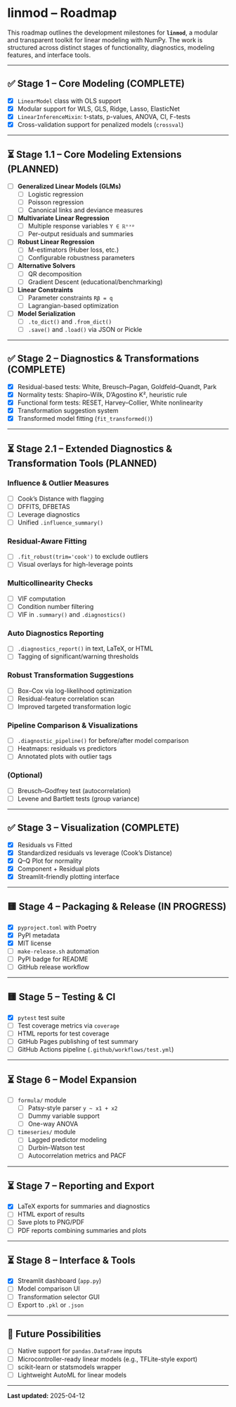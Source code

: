 # linmod – Roadmap

This roadmap outlines the development milestones for **`linmod`**, a modular and transparent toolkit for linear modeling with NumPy. The work is structured across distinct stages of functionality, diagnostics, modeling features, and interface tools.

---

## ✅ Stage 1 – Core Modeling (COMPLETE)

- [x] `LinearModel` class with OLS support
- [x] Modular support for WLS, GLS, Ridge, Lasso, ElasticNet
- [x] `LinearInferenceMixin`: t-stats, p-values, ANOVA, CI, F-tests
- [x] Cross-validation support for penalized models (`crossval`)

---

## ⏳ Stage 1.1 – Core Modeling Extensions (PLANNED)

- [ ] **Generalized Linear Models (GLMs)**
  - [ ] Logistic regression
  - [ ] Poisson regression
  - [ ] Canonical links and deviance measures

- [ ] **Multivariate Linear Regression**
  - [ ] Multiple response variables `Y ∈ ℝⁿˣᵖ`
  - [ ] Per-output residuals and summaries

- [ ] **Robust Linear Regression**
  - [ ] M-estimators (Huber loss, etc.)
  - [ ] Configurable robustness parameters

- [ ] **Alternative Solvers**
  - [ ] QR decomposition
  - [ ] Gradient Descent (educational/benchmarking)

- [ ] **Linear Constraints**
  - [ ] Parameter constraints `Rβ = q`
  - [ ] Lagrangian-based optimization

- [ ] **Model Serialization**
  - [ ] `.to_dict()` and `.from_dict()`
  - [ ] `.save()` and `.load()` via JSON or Pickle

---

## ✅ Stage 2 – Diagnostics & Transformations (COMPLETE)

- [x] Residual-based tests: White, Breusch–Pagan, Goldfeld–Quandt, Park
- [x] Normality tests: Shapiro–Wilk, D’Agostino K², heuristic rule
- [x] Functional form tests: RESET, Harvey–Collier, White nonlinearity
- [x] Transformation suggestion system
- [x] Transformed model fitting (`fit_transformed()`)

---

## ⏳ Stage 2.1 – Extended Diagnostics & Transformation Tools (PLANNED)

### Influence & Outlier Measures
- [ ] Cook’s Distance with flagging
- [ ] DFFITS, DFBETAS
- [ ] Leverage diagnostics
- [ ] Unified `.influence_summary()`

### Residual-Aware Fitting
- [ ] `.fit_robust(trim='cook')` to exclude outliers
- [ ] Visual overlays for high-leverage points

### Multicollinearity Checks
- [ ] VIF computation
- [ ] Condition number filtering
- [ ] VIF in `.summary()` and `.diagnostics()`

### Auto Diagnostics Reporting
- [ ] `.diagnostics_report()` in text, LaTeX, or HTML
- [ ] Tagging of significant/warning thresholds

### Robust Transformation Suggestions
- [ ] Box–Cox via log-likelihood optimization
- [ ] Residual-feature correlation scan
- [ ] Improved targeted transformation logic

### Pipeline Comparison & Visualizations
- [ ] `.diagnostic_pipeline()` for before/after model comparison
- [ ] Heatmaps: residuals vs predictors
- [ ] Annotated plots with outlier tags

### (Optional)
- [ ] Breusch–Godfrey test (autocorrelation)
- [ ] Levene and Bartlett tests (group variance)

---

## ✅ Stage 3 – Visualization (COMPLETE)

- [x] Residuals vs Fitted
- [x] Standardized residuals vs leverage (Cook’s Distance)
- [x] Q–Q Plot for normality
- [x] Component + Residual plots
- [x] Streamlit-friendly plotting interface

---

## 🟨 Stage 4 – Packaging & Release (IN PROGRESS)

- [x] `pyproject.toml` with Poetry
- [x] PyPI metadata
- [x] MIT license
- [ ] `make-release.sh` automation
- [ ] PyPI badge for README
- [ ] GitHub release workflow

---

## 🟨 Stage 5 – Testing & CI

- [x] `pytest` test suite
- [ ] Test coverage metrics via `coverage`
- [ ] HTML reports for test coverage
- [ ] GitHub Pages publishing of test summary
- [ ] GitHub Actions pipeline (`.github/workflows/test.yml`)

---

## ⏳ Stage 6 – Model Expansion

- [ ] `formula/` module
  - [ ] Patsy-style parser `y ~ x1 + x2`
  - [ ] Dummy variable support
  - [ ] One-way ANOVA

- [ ] `timeseries/` module
  - [ ] Lagged predictor modeling
  - [ ] Durbin–Watson test
  - [ ] Autocorrelation metrics and PACF

---

## ⏳ Stage 7 – Reporting and Export

- [x] LaTeX exports for summaries and diagnostics
- [ ] HTML export of results
- [ ] Save plots to PNG/PDF
- [ ] PDF reports combining summaries and plots

---

## ⏳ Stage 8 – Interface & Tools

- [x] Streamlit dashboard (`app.py`)
- [ ] Model comparison UI
- [ ] Transformation selector GUI
- [ ] Export to `.pkl` or `.json`

---

## 🔮 Future Possibilities

- [ ] Native support for `pandas.DataFrame` inputs
- [ ] Microcontroller-ready linear models (e.g., TFLite-style export)
- [ ] scikit-learn or statsmodels wrapper
- [ ] Lightweight AutoML for linear models

---

**Last updated:** 2025-04-12
